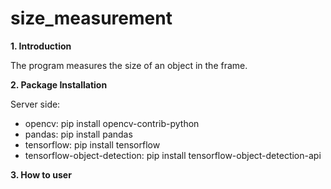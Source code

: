 # size_measurement


**1. Introduction**

The program measures the size of an object in the frame.  

**2. Package Installation**

Server side:
- opencv: pip install opencv-contrib-python
- pandas: pip install pandas
- tensorflow: pip install tensorflow
- tensorflow-object-detection: pip install tensorflow-object-detection-api

**3. How to user**

